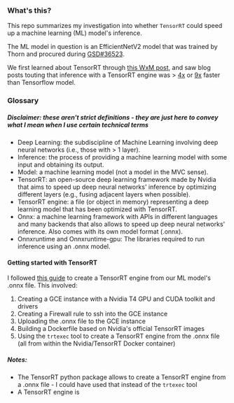 ### What's this?
This repo summarizes my investigation into whether `TensorRT` could speed up a machine learning (ML) model's inference.

The ML model in question is an EfficientNetV2 model that was trained by Thorn and procured during [GSD#36523](https://vault.shopify.io/gsd/projects/36523).

We first learned about TensorRT through [this WxM post](https://shopify.workplace.com/groups/mlacc/permalink/968902058176200/), and saw blog posts touting that inference with a TensorRT engine was > [4x](https://beam.apache.org/documentation/ml/tensorrt-runinference/) or [9x](https://developer.nvidia.com/blog/simplifying-and-accelerating-machine-learning-predictions-in-apache-beam-with-nvidia-tensorrt/) faster than Tensorflow model.

### Glossary
##### Disclaimer: these aren't strict definitions - they are just here to convey what I mean when I use certain technical terms
- Deep Learning: the subdiscipline of Machine Learning involving deep neural networks (i.e., those with > 1 layer).
- Inference: the process of providing a machine learning model with some input and obtaining its output.
- Model: a machine learning model (not a model in the MVC sense). 
- TensorRT: an open-source deep learning framework made by Nvidia that aims to speed up deep neural networks' inference by optimizing different layers (e.g., fusing adjacent layers when possible).
- TensorRT engine: a file (or object in memory) representing a deep learning model that has been optimized with TensorRT. 
- Onnx: a machine learning framework with APIs in different languages and many backends that also allows to speed up deep neural networks' inference. Also comes with its own model format (.onnx). 
- Onnxruntime and Onnxruntime-gpu: The libraries required to run inference using an .onnx model.


#### Getting started with TensorRT
I followed [this guide](https://developer.nvidia.com/blog/simplifying-and-accelerating-machine-learning-predictions-in-apache-beam-with-nvidia-tensorrt/) to create a TensorRT engine from our ML model's .onnx file. This involved:

1. Creating a GCE instance with a Nvidia T4 GPU and CUDA toolkit and drivers
2. Creating a Firewall rule to ssh into the GCE instance
3. Uploading the .onnx file to the GCE instance
4. Building a Dockerfile based on Nvidia's official TensorRT images
5. Using the `trtexec` tool to create a TensorRT engine from the .onnx file (all from within the Nvidia/TensorRT Docker container)

##### Notes:
- The TensorRT python package allows to create a TensorRT engine from a .onnx file - I could have used that instead of the `trtexec` tool
- A TensorRT engine is 
